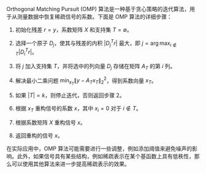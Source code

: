 Orthogonal Matching Pursuit (OMP) 算法是一种基于贪心策略的迭代算法，用于从测量数据中恢复稀疏信号的系数。下面是 OMP 算法的详细步骤：

1. 初始化残差 $r = y$，系数矩阵 $X$ 和支持集 $T = \emptyset$。

2. 选择一个原子 $D_j$，使其与残差的内积 $|D_j^T r|$ 最大，即 $j = \arg\max_{i \notin T} |D_i^T r|$。

3. 将 $j$ 加入支持集 $T$，并将选中的列向量 $D_j$ 存储在矩阵 $A_T$ 的第 $i$ 列。

4. 解决最小二乘问题 $\min_{x_T} \|y - A_T x_T\|_2^2$，得到系数向量 $x_T$。

5. 如果 $|T| = k$，则停止迭代，否则返回步骤 2。

6. 根据 $x_T$ 重构信号的系数 $x$，其中 $x_i = 0$ 对于 $i \notin T$。

7. 根据系数矩阵 $X$ 重构信号 $x$。

8. 返回重构的信号 $x$。

在实际应用中，OMP 算法可能需要进行一些调整，例如添加阈值来避免噪声的影响。此外，如果信号具有某些结构，例如稀疏表示在某个基函数上具有低秩性，那么可以使用其他算法来进一步提高稀疏表示的效果。